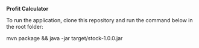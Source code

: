 **Profit Calculator**

To run the application, clone this repository and run the command below in the root folder:

mvn package && java -jar target/stock-1.0.0.jar